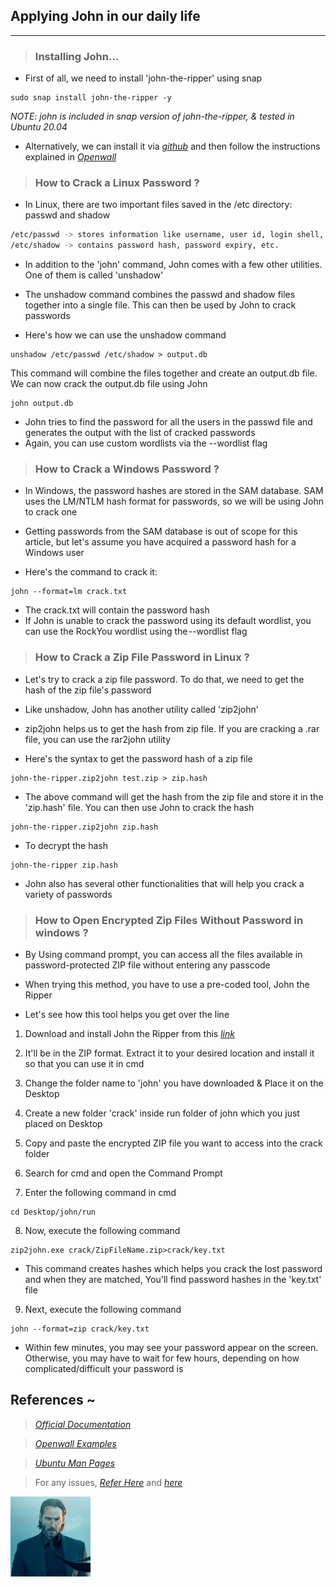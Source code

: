 
## Applying John in our daily life
----------------------------------

> ### Installing John...

* First of all, we need to install 'john-the-ripper' using snap
```
sudo snap install john-the-ripper -y
```

_NOTE: john is included in snap version of john-the-ripper, & tested in Ubuntu 20.04_

* Alternatively, we can install it via _[github](https://github.com/openwall/john.git)_ and then follow the instructions explained in _[Openwall](https://www.openwall.com/john/doc/INSTALL.shtml)_

> ### How to Crack a Linux Password ?

* In Linux, there are two important files saved in the /etc directory: passwd and shadow
```bash
/etc/passwd -> stores information like username, user id, login shell, etc.
/etc/shadow -> contains password hash, password expiry, etc.
```

* In addition to the 'john' command, John comes with a few other utilities. One of them is called 'unshadow'

* The unshadow command combines the passwd and shadow files together into a single file. This can then be used by John to crack passwords

* Here's how we can use the unshadow command
```
unshadow /etc/passwd /etc/shadow > output.db
```

This command will combine the files together and create an output.db file. We can now crack the output.db file using John
```
john output.db
```

* John tries to find the password for all the users in the passwd file and generates the output with the list of cracked passwords
* Again, you can use custom wordlists via the --wordlist flag

> ### How to Crack a Windows Password ?

* In Windows, the password hashes are stored in the SAM database. SAM uses the LM/NTLM hash format for passwords, so we will be using John to crack one

* Getting passwords from the SAM database is out of scope for this article, but let's assume you have acquired a password hash for a Windows user

* Here's the command to crack it:
```
john --format=lm crack.txt
```

* The crack.txt will contain the password hash
* If John is unable to crack the password using its default wordlist, you can use the RockYou wordlist using the --wordlist flag

> ### How to Crack a Zip File Password in Linux ?

* Let's try to crack a zip file password. To do that, we need to get the hash of the zip file's password

* Like unshadow, John has another utility called 'zip2john' 
* zip2john helps us to get the hash from zip file. If you are cracking a .rar file, you can use the rar2john utility

* Here's the syntax to get the password hash of a zip file
```
john-the-ripper.zip2john test.zip > zip.hash
```

* The above command will get the hash from the zip file and store it in the 'zip.hash' file. You can then use John to crack the hash
```
john-the-ripper.zip2john zip.hash
```

* To decrypt the hash
```
john-the-ripper zip.hash
```

* John also has several other functionalities that will help you crack a variety of passwords

> ### How to Open Encrypted Zip Files Without Password in windows ?

* By Using command prompt, you can access all the files available in password-protected ZIP file without entering any passcode 

* When trying this method, you have to use a pre-coded tool, John the Ripper

* Let's see how this tool helps you get over the line

1. Download and install John the Ripper from this _[link](https://web.archive.org/web/20190315141023/https:/www.openwall.com/john/)_ 

2. It'll be in the ZIP format. Extract it to your desired location and install it so that you can use it in cmd

3. Change the folder name to 'john' you have downloaded & Place it on the Desktop

4. Create a new folder 'crack' inside run folder of john which you just placed on Desktop

5. Copy and paste the encrypted ZIP file you want to access into the crack folder

6. Search for cmd and open the Command Prompt

7. Enter the following command in cmd
```
cd Desktop/john/run
```

8. Now, execute the following command
```
zip2john.exe crack/ZipFileName.zip>crack/key.txt
```
* This command creates hashes which helps you crack the lost password and when they are matched, You'll find password hashes in the 'key.txt' file

9. Next, execute the following command 
```
john --format=zip crack/key.txt
```
* Within few minutes, you may see your password appear on the screen. Otherwise, you may have to wait for few hours, depending on how complicated/difficult your password is


## References ~

> _[Official Documentation](https://www.openwall.com/john/)_

> _[Openwall Examples](https://www.openwall.com/john/doc/EXAMPLES.shtml)_

> _[Ubuntu Man Pages](https://manpages.ubuntu.com/manpages/focal/en/man8/john.8.html)_

> For any issues, _[Refer Here](https://superuser.com/questions/1457837/command-zip2john-is-not-working)_ and _[here](https://www.freecodecamp.org/news/crack-passwords-using-john-the-ripper-pentesting-tutorial/)_

![keanu_Reeves](imgs/johnwick.jpg)
